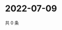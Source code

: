 # 2022-07-09

共 0 条

<!-- BEGIN WEIBO -->
<!-- 最后更新时间 Sat Jul 09 2022 18:00:43 GMT+0800 (China Standard Time) -->

<!-- END WEIBO -->

